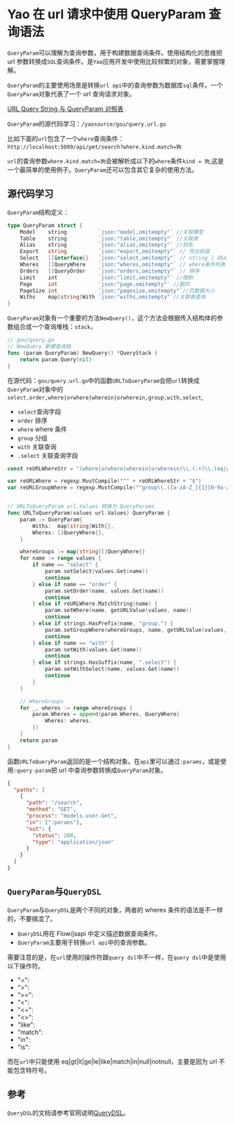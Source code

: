 # Yao 在 url 请求中使用 QueryParam 查询语法

`QueryParam`可以理解为查询参数，用于构建数据查询条件。使用结构化的思维把 url 参数转换成`SQL`查询条件。是`Yao`应用开发中使用比较频繁的对象，需要掌握理解。

`QueryParam`的主要使用场景是转换`url api`中的查询参数为数据库`sql`条件。一个`QueryParam`对象代表了一个 url 查询请求对象。

[URL Query String 与 QueryParam 对照表](https://yaoapps.com/doc/%E6%89%8B%E5%86%8C/Widgets/API#URL%20Query%20String%20%E4%B8%8E%20QueryParam%20%E5%AF%B9%E7%85%A7%E8%A1%A8)

`QueryParam`的源代码学习：`/yaosource/gou/query.url.go`

比如下面的`url`包含了一个`where`查询条件：`http://localhost:5099/api/pet/search?where.kind.match=狗`

`url`的查询参数`where.kind.match=狗`会被解析成以下的`where`条件`kind = 狗`,这是一个最简单的使用例子。`QueryParam`还可以包含其它复杂的使用方法。

## 源代码学习

`QueryParam`结构定义：

```go
type QueryParam struct {
    Model    string          `json:"model,omitempty"` //关联模型
    Table    string          `json:"table,omitempty"` //关联表
    Alias    string          `json:"alias,omitempty"` //别名
    Export   string          `json:"export,omitempty"` // 导出前缀
    Select   []interface{}   `json:"select,omitempty"` // string | dbal.Raw
    Wheres   []QueryWhere    `json:"wheres,omitempty"` // where条件列表
    Orders   []QueryOrder    `json:"orders,omitempty"` // 排序
    Limit    int             `json:"limit,omitempty"` //限制
    Page     int             `json:"page,omitempty"` //翻页
    PageSize int             `json:"pagesize,omitempty"`//页数据大小
    Withs    map[string]With `json:"withs,omitempty"`//关联表查询
}
```

`QueryParam`对象有一个重要的方法`NewQuery()`，这个方法会根据传入结构体的参数组合成一个查询堆栈：`stack`，

```go
// gou/query.go
// NewQuery 新建查询栈
func (param QueryParam) NewQuery() *QueryStack {
    return param.Query(nil)
}
```

在源代码：`gou/query.url.go`中的函数`URLToQueryParam`会把`url`转换成`QueryParam`对象中的`select,order,where|orwhere|wherein|orwherein,group,with,select`,

- `select`查询字段
- `order` 排序
- `where` where 条件
- `group` 分组
- `with` 关联查询
- `.select` 关联查询字段

```go
const reURLWhereStr = "(where|orwhere|wherein|orwherein)\\.(.+)\\.(eq|gt|lt|ge|le|like|match|in|null|notnull)"

var reURLWhere = regexp.MustCompile("^" + reURLWhereStr + "$")
var reURLGroupWhere = regexp.MustCompile("^group\\.([a-zA-Z_]{1}[0-9a-zA-Z_]+)\\." + reURLWhereStr + "$")


// URLToQueryParam url.Values 转换为 QueryParams
func URLToQueryParam(values url.Values) QueryParam {
    param := QueryParam{
        Withs:  map[string]With{},
        Wheres: []QueryWhere{},
    }

    whereGroups := map[string][]QueryWhere{}
    for name := range values {
        if name == "select" {
            param.setSelect(values.Get(name))
            continue
        } else if name == "order" {
            param.setOrder(name, values.Get(name))
            continue
        } else if reURLWhere.MatchString(name) {
            param.setWhere(name, getURLValue(values, name))
            continue
        } else if strings.HasPrefix(name, "group.") {
            param.setGroupWhere(whereGroups, name, getURLValue(values, name))
            continue
        } else if name == "with" {
            param.setWith(values.Get(name))
            continue
        } else if strings.HasSuffix(name, ".select") {
            param.setWithSelect(name, values.Get(name))
            continue
        }
    }

    // WhereGroups
    for _, wheres := range whereGroups {
        param.Wheres = append(param.Wheres, QueryWhere{
            Wheres: wheres,
        })
    }
    return param
}
```

函数`URLToQueryParam`返回的是一个结构对象。在`api`里可以通过`:params`，或是使用`:query-param`把 url 中查询参数转换成`QueryParam`对象。

```json
{
  "paths": [
    {
      "path": "/search",
      "method": "GET",
      "process": "models.user.Get",
      "in": [":params"],
      "out": {
        "status": 200,
        "type": "application/json"
      }
    }
  ]
}
```

## `QueryParam`与`QueryDSL`

`QueryParam`与`QueryDSL`是两个不同的对象，两者的 wheres 条件的语法是不一样的，不要搞混了。

- `QueryDSL`用在 Flow/jsapi 中定义描述数据查询条件。
- `QueryParam`主要用于转换`url api`中的查询参数。

需要注意的是，在`url`使用的操作符跟`query dsl`中不一样，在`query dsl`中是使用以下操作符。

- "=":
- ">":
- ">=":
- "<":
- "<=":
- "<>":
- "like":
- "match":
- "in":
- "is":

而在`url`中只能使用 eq|gt|lt|ge|le|like|match|in|null|notnull，主要是因为 url 不能包含特符号。

## 参考

`QueryDSL`的文档请参考官网说明[QueryDSL](https://yaoapps.com/doc/%E6%89%8B%E5%86%8C/QueryDSL/%E4%BB%8B%E7%BB%8D)。
